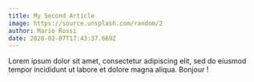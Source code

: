 ```yaml
---
title: My Second Article
image: https://source.unsplash.com/random/2
author: Mario Rossi
date: 2020-02-07T17:43:37.669Z
---
```


Lorem ipsum dolor sit amet, consectetur adipiscing elit, sed do eiusmod tempor incididunt ut labore et dolore magna aliqua. Bonjour !

